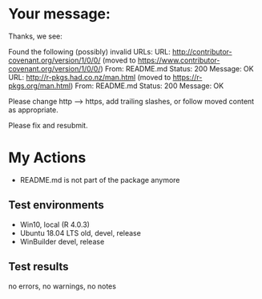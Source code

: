 
# Your message:

Thanks, we see:

   Found the following (possibly) invalid URLs:
     URL: http://contributor-covenant.org/version/1/0/0/ (moved to
https://www.contributor-covenant.org/version/1/0/0/)
       From: README.md
       Status: 200
       Message: OK
     URL: http://r-pkgs.had.co.nz/man.html (moved to
https://r-pkgs.org/man.html)
       From: README.md
       Status: 200
       Message: OK

Please change http --> https, add trailing slashes, or follow moved
content as appropriate.

Please fix and resubmit.


# My Actions

- README.md is not part of the package anymore



## Test environments

- Win10, local (R 4.0.3)
- Ubuntu 18.04 LTS old, devel, release
- WinBuilder devel, release



## Test results 

no errors, no warnings, no notes
